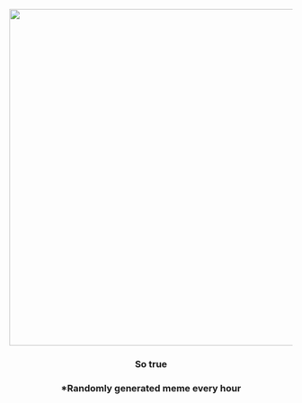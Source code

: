 <p align="center">
        <img src="https://i.redd.it/gbv2mihxi31a1.jpg" width="600" height="600">
        </p>
        <h3 align="center">So true</h3>
        <h3 align="center">*Randomly generated meme every hour</h3>
    